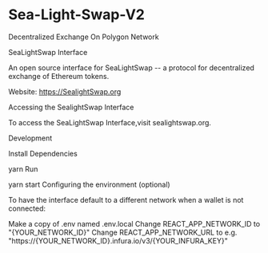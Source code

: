 # Sea-Light-Swap-V2
Decentralized Exchange On Polygon Network

SeaLightSwap Interface 

An open source interface for SeaLightSwap -- a protocol for decentralized exchange of Ethereum tokens.

Website: https://SealightSwap.org

Accessing the SealightSwap Interface

To access the SeaLightSwap Interface,visit sealightswap.org.

Development

Install Dependencies

yarn
Run

yarn start
Configuring the environment (optional)

To have the interface default to a different network when a wallet is not connected:

Make a copy of .env named .env.local
Change REACT_APP_NETWORK_ID to "{YOUR_NETWORK_ID}"
Change REACT_APP_NETWORK_URL to e.g. "https://{YOUR_NETWORK_ID}.infura.io/v3/{YOUR_INFURA_KEY}"

